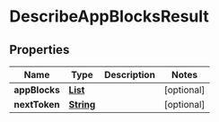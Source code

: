 

# DescribeAppBlocksResult


## Properties

| Name | Type | Description | Notes |
|------------ | ------------- | ------------- | -------------|
|**appBlocks** | [**List**](List.md) |  |  [optional] |
|**nextToken** | [**String**](String.md) |  |  [optional] |



